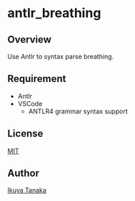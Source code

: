 # antlr_breathing

## Overview

Use Antlr to syntax parse breathing.

## Requirement

- Antlr
- VSCode
  - ANTLR4 grammar syntax support

## License
[MIT](https://github.com/i-tanaka730/antlr_breathing/blob/main/LICENSE)

## Author
[Ikuya Tanaka](https://github.com/i-tanaka730)
